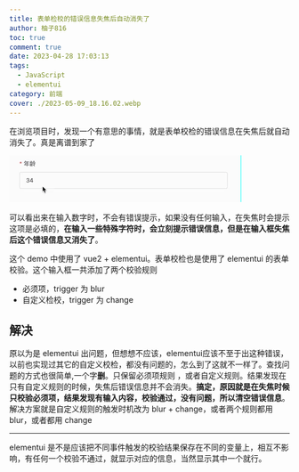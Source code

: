 ```yaml
---
title: 表单检校的错误信息失焦后自动消失了
author: 柚子816
toc: true
comment: true
date: 2023-04-28 17:03:13
tags:
  - JavaScript
  - elementui
category: 前端
cover: ./2023-05-09_18.16.02.webp
---
```




在浏览项目时，发现一个有意思的事情，就是表单校检的错误信息在失焦后就自动消失了。真是离谱到家了

![](./2023-05-08_15.57.12.webp)

可以看出来在输入数字时，不会有错误提示，如果没有任何输入，在失焦时会提示这项是必填的，**在输入一些特殊字符时，会立刻提示错误信息，但是在输入框失焦后这个错误信息又消失了**。

这个 demo 中使用了 vue2 + elementui。表单校检也是使用了 elementui 的表单校验。这个输入框一共添加了两个校验规则

- 必须项，trigger 为 blur
- 自定义检校，trigger 为 change



## 解决

原以为是 elementui 出问题，但想想不应该，elementui应该不至于出这种错误，以前也实现过其它的自定义校检，都没有问题的，怎么到了这就不一样了。查找问题的方式也很简单,一个字**删**。只保留必须项规则 ，或者自定义规则。结果发现在只有自定义规则的时候，失焦后错误信息并不会消失。**搞定，原因就是在失焦时候只校验必须项，结果发现有输入内容，校验通过，没有问题，所以清空错误信息**。解决方案就是自定义规则的触发时机改为 blur + change，或者两个规则都用 blur，或者都用 change



----

elementui 是不是应该把不同事件触发的校验结果保存在不同的变量上，相互不影响，有任何一个校验不通过，就显示对应的信息，当然显示其中一个就行。
